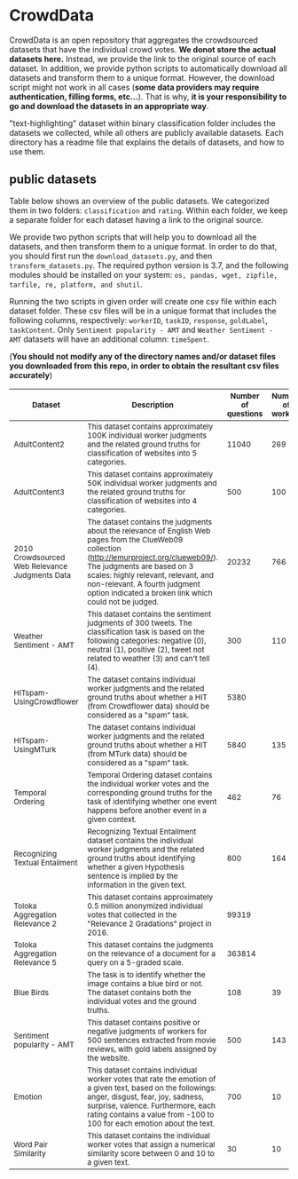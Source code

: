 # CrowdData

CrowdData is an open repository that aggregates the crowdsourced datasets that have the individual crowd votes. **We donot store the actual datasets here.** Instead, we provide the link to the original source of each dataset. In addition, we provide python scripts to automatically download all datasets and transform them to a unique format. However, the download script might not work in all cases (**some data providers may require authentication, filling forms, etc...**). That is why, **it is your responsibility to go and download the datasets in an appropriate way**. 

"text-highlighting" dataset within binary classification folder includes the datasets we collected, while all others are publicly available datasets. Each directory has a readme file that explains the details of datasets, and how to use them.

## public datasets

Table below shows an overview of the public datasets. We categorized them in two folders: `classification` and `rating`. 
Within each folder, we keep a separate folder for each dataset having a link to the original source. 

We provide two python scripts that will help you to download all the datasets, and then transform them to a unique format. In order to do that, you should first run the `download_datasets.py`, and then `transform_datasets.py`. The required python version is 3.7, and the following modules should be installed on your system: `os, pandas, wget, zipfile, tarfile, re, platform, and shutil`.

Running the two scripts in given order will create one csv file within each dataset folder. These csv files will be in a unique format that includes the following columns, respectively: `workerID`, `taskID`, `response`,
`goldLabel`, `taskContent`. Only `Sentiment popularity - AMT` and `Weather Sentiment - AMT` datasets will have an additional 
column: `timeSpent`.

(**You should not modify any of the directory names and/or dataset files you downloaded from this repo, in order to obtain the resultant csv files accurately**)

| <sub> Dataset  </sub> | <sub> Description  </sub>  | <sub> Number of questions </sub> | <sub> Number of workers </sub> | <sub> Number of total votes </sub>  | <sub> Ground Truth </sub>  | <sub> Question Type </sub>  | <sub> Question Content </sub>  | <sub> I don't know option </sub> | <sub> Time spent on task </sub>  |
|---|---|---|---|---|---|---|---|---|---|
| <sub> AdultContent2  </sub>  | <sub>This dataset contains approximately 100K individual worker judgments and the related ground truths for classification of websites into 5 categories. </sub>  |  <sub> 11040   </sub> | <sub> 269 </sub> | <sub> 92721 </sub>  | <sub> Partially </sub>  | <sub> 5-class question </sub>  | <sub> text, unavailable </sub>  | <sub> No </sub>  | <sub> Unavailable </sub>  |
| <sub> AdultContent3 </sub> | <sub>This dataset contains approximately 50K individual worker judgments and the related ground truths for classification of websites into 4 categories. </sub>  |  <sub> 500 </sub> | <sub> 100 </sub> | <sub> 50000 </sub> | <sub> No </sub>| <sub> 4-class question </sub> | <sub> text, unavailable </sub>  | <sub> No  </sub>  | <sub> Unavailable </sub>  |
| <sub> 2010 Crowdsourced Web Relevance Judgments Data </sub> | <sub>The dataset contains the judgments about the relevance of English Web pages from the ClueWeb09 collection (http://lemurproject.org/clueweb09/). The judgments are based on 3 scales: highly relevant, relevant, and non-relevant. A fourth judgment option indicated a broken link which could not be judged. </sub> |  <sub> 20232 </sub> | <sub> 766 </sub> | <sub> 98453 </sub> | <sub> Yes </sub>  | <sub> 3-class question </sub> | <sub> text, unavailable </sub> | <sub> No  </sub> | <sub> Unavailable </sub> |
| <sub> Weather Sentiment - AMT </sub> | <sub> This dataset contains the sentiment judgments of 300 tweets. The classification task is based on the following categories: negative (0), neutral (1), positive (2), tweet not related to weather (3) and can't tell (4). </sub>                                                                                                                          |  <sub> 300 </sub> | <sub> 110 </sub> | <sub> 6000 </sub> | <sub> Yes </sub> | <sub> 5-class question </sub> | <sub> text, unavailable </sub> | <sub> Yes </sub> | <sub> Yes </sub> |
| <sub> HITspam-UsingCrowdflower </sub> | <sub> The dataset contains individual worker judgments and the related ground truths about whether a HIT (from Crowdflower data) should be considered as a "spam" task. </sub>                                                                                                                                                                                                                                                                                                                                                                                |  <sub> 5380 </sub> | <sub>  </sub> | <sub> 42762 </sub>| <sub> Partially </sub> | <sub> binary question </sub> | <sub> text, unavailable </sub> | <sub> No </sub> | <sub> Unavailable </sub> |
| <sub> HITspam-UsingMTurk </sub> | <sub> The dataset contains individual worker judgments and the related ground truths about whether a HIT (from MTurk data) should be considered as a "spam" task. </sub>                                                                                                                                                                                                                                                                                                                                                                                     |  <sub> 5840 </sub> | <sub> 135 </sub> | <sub> 28354  </sub> | <sub> Partially </sub> | <sub> binary question </sub>| <sub> text, unavailable </sub> | <sub> No  </sub> | <sub> Unavailable  </sub> |
| <sub> Temporal Ordering  </sub>  | <sub> Temporal Ordering dataset contains the individual worker votes and the corresponding ground truths for the task of identifying whether one event happens before another event in a given context.  </sub>                                                                                                                                                                                                                                                                                                                                            |  <sub> 462 </sub> | <sub> 76 </sub> | <sub> 4620  </sub> | <sub> Yes  </sub> | <sub> binary question </sub> | <sub> text, partially available </sub>   | <sub>  No  </sub>  | <sub> Unavailable  </sub> |
| <sub> Recognizing Textual Entailment  </sub> | <sub> Recognizing Textual Entailment dataset contains the individual worker judgments and the related ground truths about identifying whether a given Hypothesis sentence is implied by the information in the given text. </sub>                                                                                                                                                                                                                                                                                                                           |  <sub> 800  </sub> | <sub> 164  </sub> | <sub> 8000  </sub>  | <sub> Yes   </sub> | <sub> binary question  </sub> | <sub> text, available </sub> | <sub> No   </sub> | <sub> Unavailable </sub> |
| <sub> Toloka Aggregation Relevance 2 </sub> | <sub> This dataset contains approximately 0.5 million anonymized individual votes that collected in the "Relevance 2 Gradations" project in 2016. </sub>                                                                                                                                                                                                                                                                                                                                                                                                          |  <sub> 99319  </sub> | <sub>   </sub> | <sub> 475536  </sub>  | <sub> Partially </sub> | <sub> rating, 2-class </sub> | <sub> text, unavailable </sub>   | <sub> No  </sub>  | <sub> Unavailable  </sub>  |
| <sub> Toloka Aggregation Relevance 5 </sub> | <sub> This dataset contains the judgments on the relevance of a document for a query on a 5-graded scale.  </sub>                                                                                                                                                                                                                                                                                                                                                                                                          |  <sub> 363814  </sub> | <sub>   </sub> | <sub> 1091918  </sub>  | <sub> Partially </sub> | <sub> rating, 5-class </sub> | <sub> text, unavailable   </sub>   | <sub> No  </sub>  | <sub> Unavailable  </sub>  |
| <sub> Blue Birds  </sub> | <sub> The task is to identify whether the image contains a blue bird or not. The dataset contains both the individual votes and the ground truths. </sub>                                                                                                                                                                                                                                                                                                                                                                                                          |  <sub> 108 </sub>  | <sub> 39 </sub>  | <sub> 4212 </sub> | <sub> Yes </sub>| <sub> binary question </sub> | <sub> image, unavailable </sub>   | <sub> No </sub>  | <sub> No  </sub>  |
| <sub> Sentiment popularity - AMT </sub> | <sub> This dataset contains positive or negative judgments of workers for 500 sentences extracted from movie reviews, with gold labels assigned by the website. </sub>                                                                                                                                                               |  <sub> 500 </sub> | <sub> 143 </sub> |  <sub> 10000 </sub> | <sub> Yes </sub> | <sub> binary question </sub>| <sub> text, unavailable </sub>  | <sub> No  </sub> | <sub> Yes  </sub> |
| <sub> Emotion </sub> | <sub> This dataset contains individual worker votes that rate the emotion of a given text, based on the followings: anger, disgust, fear, joy, sadness, surprise, valence. Furthermore, each rating contains a value from -100 to 100 for each emotion about the text. </sub>                                                                                                                                                                                                                                                                                     |  <sub> 700  </sub> | <sub> 10 </sub> |  <sub> 7000 </sub> | <sub> Yes </sub> | <sub> rating (-100,100) </sub> | <sub> text, available </sub> | <sub> No  </sub>  | <sub> Unavailable </sub> |
| <sub> Word Pair Similarity  </sub> | <sub> This dataset contains the individual worker votes that assign a numerical similarity score between 0 and 10 to a given text.   </sub>                                                                                                                                                                                                                                                                                                                                                                                                                       |  <sub> 30 </sub> | <sub> 10 </sub> | <sub> 300  </sub> | <sub> Yes  </sub> | <sub> rating (0,10) </sub>  | <sub> text, unavailable </sub>   | <sub> No </sub>  | <sub> Unavailable </sub> |
